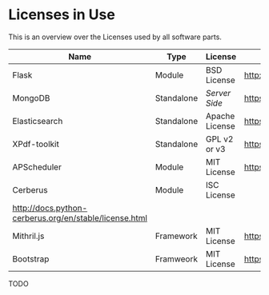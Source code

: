 Licenses in Use
===============

This is an overview over the Licenses used by all software parts.

| Name          | Type       | License        | Link |
|---------------|------------|----------------|------|
| Flask         | Module     | BSD License    | http://flask.pocoo.org/docs/1.0/license/#flask-license |
| MongoDB       | Standalone | *Server Side*  | https://www.mongodb.com/licensing/server-side-public-license |
| Elasticsearch | Standalone | Apache License | https://github.com/elastic/elasticsearch/blob/master/LICENSE.txt |
| XPdf-toolkit  | Standalone | GPL v2 or v3   | https://www.xpdfreader.com/opensource.html |
| APScheduler   | Module     | MIT License    | https://github.com/agronholm/apscheduler/blob/master/LICENSE.txt |
| Cerberus      | Module     | ISC License    |
http://docs.python-cerberus.org/en/stable/license.html |
| Mithril.js    | Framework  | MIT License    | https://github.com/MithrilJS/mithril.js/blob/next/LICENSE |
| Bootstrap     | Framweork  | MIT License    | https://getbootstrap.com/docs/4.1/about/license/ |

TODO